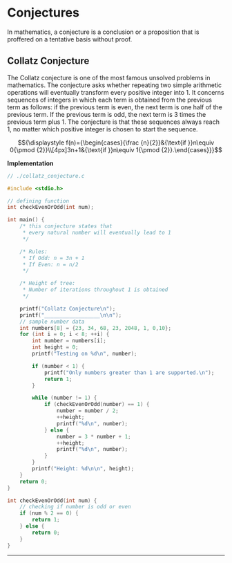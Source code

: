 # Conjectures

In mathematics, a conjecture is a conclusion or a proposition that is proffered on a tentative basis without proof.

## Collatz Conjecture

The Collatz conjecture is one of the most famous unsolved problems in mathematics. The conjecture asks whether repeating two simple arithmetic operations will eventually transform every positive integer into 1. It concerns sequences of integers in which each term is obtained from the previous term as follows: if the previous term is even, the next term is one half of the previous term. If the previous term is odd, the next term is 3 times the previous term plus 1. The conjecture is that these sequences always reach 1, no matter which positive integer is chosen to start the sequence.

$${\displaystyle f(n)={\begin{cases}{\frac {n}{2}}&{\text{if }}n\equiv 0{\pmod {2}}\\[4px]3n+1&{\text{if }}n\equiv 1{\pmod {2}}.\end{cases}}}$$

**Implementation**

```c
// ./collatz_conjecture.c

#include <stdio.h>

// defining function
int checkEvenOrOdd(int num);

int main() {
    /* this conjecture states that 
     * every natural number will eventually lead to 1
     */

    /* Rules:
     * If Odd: n = 3n + 1
     * If Even: n = n/2
     */

    /* Height of tree:
     * Number of iterations throughout 1 is obtained
     */

    printf("Collatz Conjecture\n");
    printf("__________________\n\n");
    // sample number data
    int numbers[8] = {23, 34, 68, 23, 2048, 1, 0,10};
    for (int i = 0; i < 8; ++i) {
        int number = numbers[i];
        int height = 0;
        printf("Testing on %d\n", number);

        if (number < 1) {
            printf("Only numbers greater than 1 are supported.\n");
            return 1;
        }

        while (number != 1) {
            if (checkEvenOrOdd(number) == 1) {
                number = number / 2;
                ++height;
                printf("%d\n", number);
            } else {
                number = 3 * number + 1;
                ++height;
                printf("%d\n", number);
            }
        }
        printf("Height: %d\n\n", height);
    }
    return 0;
}

int checkEvenOrOdd(int num) {
    // checking if number is odd or even
    if (num % 2 == 0) {
        return 1;
    } else {
        return 0;
    }
}
```

---
